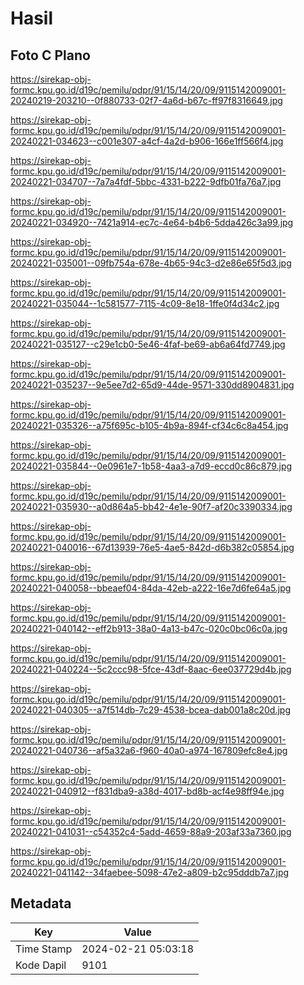 # Hasil

## Foto C Plano

https://sirekap-obj-formc.kpu.go.id/d19c/pemilu/pdpr/91/15/14/20/09/9115142009001-20240219-203210--0f880733-02f7-4a6d-b67c-ff97f8316649.jpg

https://sirekap-obj-formc.kpu.go.id/d19c/pemilu/pdpr/91/15/14/20/09/9115142009001-20240221-034623--c001e307-a4cf-4a2d-b906-166e1ff566f4.jpg

https://sirekap-obj-formc.kpu.go.id/d19c/pemilu/pdpr/91/15/14/20/09/9115142009001-20240221-034707--7a7a4fdf-5bbc-4331-b222-9dfb01fa76a7.jpg

https://sirekap-obj-formc.kpu.go.id/d19c/pemilu/pdpr/91/15/14/20/09/9115142009001-20240221-034920--7421a914-ec7c-4e64-b4b6-5dda426c3a99.jpg

https://sirekap-obj-formc.kpu.go.id/d19c/pemilu/pdpr/91/15/14/20/09/9115142009001-20240221-035001--09fb754a-678e-4b65-94c3-d2e86e65f5d3.jpg

https://sirekap-obj-formc.kpu.go.id/d19c/pemilu/pdpr/91/15/14/20/09/9115142009001-20240221-035044--1c581577-7115-4c09-8e18-1ffe0f4d34c2.jpg

https://sirekap-obj-formc.kpu.go.id/d19c/pemilu/pdpr/91/15/14/20/09/9115142009001-20240221-035127--c29e1cb0-5e46-4faf-be69-ab6a64fd7749.jpg

https://sirekap-obj-formc.kpu.go.id/d19c/pemilu/pdpr/91/15/14/20/09/9115142009001-20240221-035237--9e5ee7d2-65d9-44de-9571-330dd8904831.jpg

https://sirekap-obj-formc.kpu.go.id/d19c/pemilu/pdpr/91/15/14/20/09/9115142009001-20240221-035326--a75f695c-b105-4b9a-894f-cf34c6c8a454.jpg

https://sirekap-obj-formc.kpu.go.id/d19c/pemilu/pdpr/91/15/14/20/09/9115142009001-20240221-035844--0e0961e7-1b58-4aa3-a7d9-eccd0c86c879.jpg

https://sirekap-obj-formc.kpu.go.id/d19c/pemilu/pdpr/91/15/14/20/09/9115142009001-20240221-035930--a0d864a5-bb42-4e1e-90f7-af20c3390334.jpg

https://sirekap-obj-formc.kpu.go.id/d19c/pemilu/pdpr/91/15/14/20/09/9115142009001-20240221-040016--67d13939-76e5-4ae5-842d-d6b382c05854.jpg

https://sirekap-obj-formc.kpu.go.id/d19c/pemilu/pdpr/91/15/14/20/09/9115142009001-20240221-040058--bbeaef04-84da-42eb-a222-16e7d6fe64a5.jpg

https://sirekap-obj-formc.kpu.go.id/d19c/pemilu/pdpr/91/15/14/20/09/9115142009001-20240221-040142--eff2b913-38a0-4a13-b47c-020c0bc06c0a.jpg

https://sirekap-obj-formc.kpu.go.id/d19c/pemilu/pdpr/91/15/14/20/09/9115142009001-20240221-040224--5c2ccc98-5fce-43df-8aac-6ee037729d4b.jpg

https://sirekap-obj-formc.kpu.go.id/d19c/pemilu/pdpr/91/15/14/20/09/9115142009001-20240221-040305--a7f514db-7c29-4538-bcea-dab001a8c20d.jpg

https://sirekap-obj-formc.kpu.go.id/d19c/pemilu/pdpr/91/15/14/20/09/9115142009001-20240221-040736--af5a32a6-f960-40a0-a974-167809efc8e4.jpg

https://sirekap-obj-formc.kpu.go.id/d19c/pemilu/pdpr/91/15/14/20/09/9115142009001-20240221-040912--f831dba9-a38d-4017-bd8b-acf4e98ff94e.jpg

https://sirekap-obj-formc.kpu.go.id/d19c/pemilu/pdpr/91/15/14/20/09/9115142009001-20240221-041031--c54352c4-5add-4659-88a9-203af33a7360.jpg

https://sirekap-obj-formc.kpu.go.id/d19c/pemilu/pdpr/91/15/14/20/09/9115142009001-20240221-041142--34faebee-5098-47e2-a809-b2c95dddb7a7.jpg


## Metadata

| Key        | Value               |
| ---------- | ------------------- |
| Time Stamp | 2024-02-21 05:03:18 |
| Kode Dapil | 9101                |



